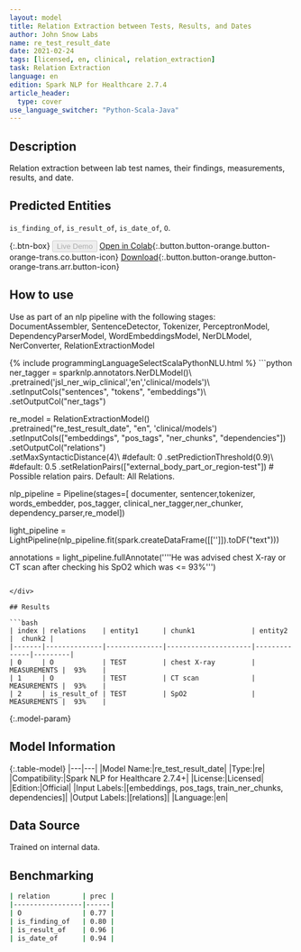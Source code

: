 ```yaml
---
layout: model
title: Relation Extraction between Tests, Results, and Dates
author: John Snow Labs
name: re_test_result_date
date: 2021-02-24
tags: [licensed, en, clinical, relation_extraction]
task: Relation Extraction
language: en
edition: Spark NLP for Healthcare 2.7.4
article_header:
  type: cover
use_language_switcher: "Python-Scala-Java"
---
```


## Description

Relation extraction between lab test names, their findings, measurements, results, and date.

## Predicted Entities

`is_finding_of`, `is_result_of`, `is_date_of`, `O`.

{:.btn-box}
<button class="button button-orange" disabled>Live Demo</button>
[Open in Colab](https://colab.research.google.com/github/JohnSnowLabs/spark-nlp-workshop/blob/master/tutorials/Certification_Trainings/Healthcare/10.Clinical_Relation_Extraction.ipynb#scrollTo=D8TtVuN-Ee8s){:.button.button-orange.button-orange-trans.co.button-icon}
[Download](https://s3.amazonaws.com/auxdata.johnsnowlabs.com/clinical/models/re_test_result_date_en_2.7.4_2.4_1614168615976.zip){:.button.button-orange.button-orange-trans.arr.button-icon}

## How to use

Use as part of an nlp pipeline with the following stages: DocumentAssembler, SentenceDetector, Tokenizer, PerceptronModel, DependencyParserModel, WordEmbeddingsModel, NerDLModel, NerConverter, RelationExtractionModel

<div class="tabs-box" markdown="1">
{% include programmingLanguageSelectScalaPythonNLU.html %}
```python
ner_tagger = sparknlp.annotators.NerDLModel()\
    .pretrained('jsl_ner_wip_clinical','en','clinical/models')\
    .setInputCols("sentences", "tokens", "embeddings")\
    .setOutputCol("ner_tags") 

re_model = RelationExtractionModel()\
    .pretrained("re_test_result_date", "en", 'clinical/models')\
    .setInputCols(["embeddings", "pos_tags", "ner_chunks", "dependencies"])\
    .setOutputCol("relations")\
    .setMaxSyntacticDistance(4)\ #default: 0
    .setPredictionThreshold(0.9)\ #default: 0.5
    .setRelationPairs(["external_body_part_or_region-test"]) # Possible relation pairs. Default: All Relations.

nlp_pipeline = Pipeline(stages=[ documenter, sentencer,tokenizer, words_embedder, pos_tagger,  clinical_ner_tagger,ner_chunker, dependency_parser,re_model])

light_pipeline = LightPipeline(nlp_pipeline.fit(spark.createDataFrame([['']]).toDF("text")))

annotations = light_pipeline.fullAnnotate(''''He was advised chest X-ray or CT scan after checking his SpO2 which was <= 93%''')
```

</div>

## Results

```bash
| index | relations    | entity1      | chunk1              | entity2      |  chunk2 |
|-------|--------------|--------------|---------------------|--------------|---------|
| 0     | O            | TEST         | chest X-ray         | MEASUREMENTS |  93%    | 
| 1     | O            | TEST         | CT scan             | MEASUREMENTS |  93%    |
| 2     | is_result_of | TEST         | SpO2                | MEASUREMENTS |  93%    |

```

{:.model-param}
## Model Information

{:.table-model}
|---|---|
|Model Name:|re_test_result_date|
|Type:|re|
|Compatibility:|Spark NLP for Healthcare 2.7.4+|
|License:|Licensed|
|Edition:|Official|
|Input Labels:|[embeddings, pos_tags, train_ner_chunks, dependencies]|
|Output Labels:|[relations]|
|Language:|en|

## Data Source

Trained on internal data.

## Benchmarking

```bash
| relation        | prec |
|-----------------|------|
| O               | 0.77 |
| is_finding_of   | 0.80 |
| is_result_of    | 0.96 |
| is_date_of      | 0.94 |

```